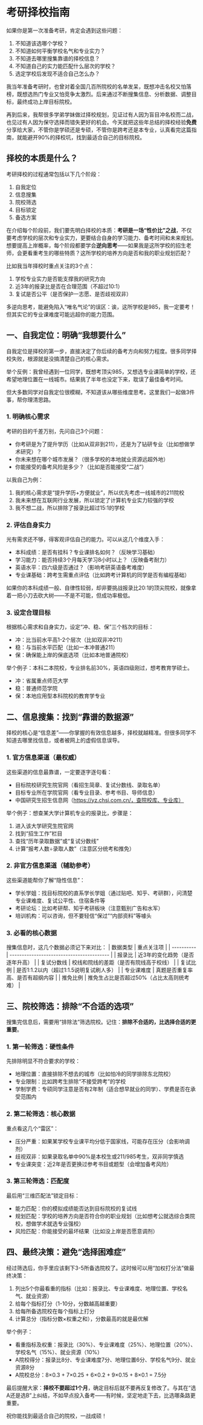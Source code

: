 # 考研择校指南

如果你是第一次准备考研，肯定会遇到这些问题：

1. 不知道该选哪个学校？
2. 不知道如何平衡学校名气和专业实力？
3. 不知道去哪里搜集靠谱的择校信息？
4. 不知道自己的实力能匹配什么层次的学校？
5. 选定学校后发现不适合自己怎么办？

我当年准备考研时，也曾对着全国几百所院校的名单发呆，既想冲击名校又怕落榜，既想选热门专业又怕竞争太激烈。后来通过不断搜集信息、分析数据、调整目标，最终成功上岸目标院校。

再到后来，我帮很多学弟学妹做过择校规划，见证过有人因为盲目冲名校而二战，也见过有人因为保守选择而错失更好的机会。今天就把这些年总结的择校经验**免费**分享给大家，不管你是学硕还是专硕，不管你是跨考还是本专业，认真看完这篇指南，就能避开90%的择校坑，找到最适合自己的目标院校。


## 择校的本质是什么？

考研择校的过程通常包括以下几个阶段：

1. 自我定位
2. 信息搜集
3. 院校筛选
4. 目标锁定
5. 备选方案


在介绍每个阶段前，我们要先明白择校的本质：**考研是一场“性价比”之战**，不仅要考虑学校的层次和专业实力，更要结合自身的学习能力、备考时间和未来规划。想要提高上岸概率，每个阶段都要学会**逆向思考**——如果我是这所学校的招生老师，会更看重考生的哪些特质？这所学校的培养方向是否和我的职业规划匹配？

比如我当年择校时重点关注的3个点：
1. 学校专业实力是否能支撑我的研究方向
2. 近3年的报录比是否在合理范围（不超过10:1）
3. 复试是否公平（是否保护一志愿、是否歧视双非）

多逆向思考，能避免陷入“唯名气论”的误区：诶，这所学校是985，我一定要考！但其实它的专业课难度可能远超你的能力范围。


## 一、自我定位：明确“我想要什么”

自我定位是择校的第一步，直接决定了你后续的备考方向和努力程度。很多同学择校失败，根源就是没搞清楚自己的核心需求。

举个反例：我曾经遇到一位同学，既想考顶尖985，又想选专业课简单的学校，还希望地理位置在一线城市。结果挑了半年也没定下来，耽误了最佳备考时间。

但大多数同学对自我定位很模糊，不知道该从哪些维度思考。这里我们一起做3件事，帮你理清思路。

### 1. 明确核心需求

考研的目的千差万别，先问自己3个问题：
- 你考研是为了提升学历（比如从双非到211），还是为了钻研专业（比如想做学术研究）？
- 你未来想在哪个城市发展？（很多学校的本地就业资源远超外地）
- 你能接受的备考风险是多少？（比如是否能接受“二战”）

以我自己为例：
1. 我的核心需求是“提升学历+方便就业”，所以优先考虑一线城市的211院校
2. 我未来想在互联网行业发展，所以锁定了计算机专业实力较强的学校
3. 我不想二战，所以排除了报录比超过15:1的学校

### 2. 评估自身实力

光有需求还不够，得客观评估自己的能力。可以从这几个维度入手：
- 本科成绩：是否有挂科？专业课排名如何？（反映学习基础）
- 学习能力：能否持续3个月每天学习8小时以上？（反映备考耐力）
- 英语水平：四六级是否通过？（影响考研英语备考难度）
- 专业课基础：跨考生需重点评估（比如跨考计算机的同学是否有编程基础）

如果你的本科成绩一般、自律性较弱，却非要挑战报录比20:1的顶尖院校，就像拿着一把小刀去砍大树——不是不可能，但成功率极低。

### 3. 设定合理目标

根据核心需求和自身实力，设定“冲、稳、保”三个档次的目标：
- 冲：比当前水平高1-2个层次（比如双非冲211）
- 稳：与当前水平匹配（比如一本冲普通211）
- 保：确保能上岸的保底选项（比如本地普通院校）

举个例子：本科二本院校，专业排名前30%，英语四级刚过，想考教育学硕士。
- 冲：省属重点师范大学
- 稳：普通师范学院
- 保：本地应用型本科院校的教育学专业


## 二、信息搜集：找到“靠谱的数据源”

择校的核心是“信息差”——你掌握的有效信息越多，择校就越精准。但很多同学不知道去哪里找信息，或者被网上的虚假信息误导。

### 1. 官方信息渠道（最权威）

这些渠道的信息最靠谱，一定要逐字逐句看：
- 目标院校研究生院官网（看招生简章、复试分数线、录取名单）
- 目标专业所在学院官网（看专业目录、参考书目、导师信息）
- 中国研究生招生信息网（https://yz.chsi.com.cn/，查院校库、专业库）

举个例子：想查某大学计算机专业的报录比，步骤是：
1. 进入该大学研究生院官网
2. 找到“招生工作”栏目
3. 查找“历年录取数据”或“复试分数线”
4. 计算“报考人数÷录取人数”（注意区分统考和推免）

### 2. 非官方信息渠道（辅助参考）

这些渠道能帮你了解“隐性信息”：
- 学长学姐：找目标院校的直系学长学姐（通过贴吧、知乎、考研群），问清楚专业课难度、复试公平性、住宿条件等
- 考研论坛：比如考研帮、知乎考研板块（注意甄别广告和水军）
- 培训机构：可以咨询，但不要轻信“保过”“内部资料”等噱头

### 3. 必看的核心数据

搜集信息时，这几个数据必须记下来对比：
| 数据类型   | 重点关注项                                |
| ---------- | ----------------------------------------- |
| 报录比     | 近3年的变化趋势（是否逐年升高）           |
| 复试分数线 | 校线和院线的差距（是否有院线高于校线）    |
| 复试比例   | 是否1:1.2以内（超过1:1.5说明复试刷人多）  |
| 专业课难度 | 真题是否重复率高、是否有超纲内容          |
| 推免比例   | 推免生占比是否超过50%（占比太高则统考难） |


## 三、院校筛选：排除“不合适的选项”

搜集完信息后，需要用“排除法”筛选院校。记住：**排除不合适的，比选择合适的更重要**。

### 1. 第一轮筛选：硬性条件

先排除明显不符合要求的学校：
- 地理位置：直接排除不想去的城市（比如怕冷的同学排除东北院校）
- 专业限制：比如跨考生排除“不接受跨考”的学校
- 学制学费：专硕同学注意是否有2年制（适合想早就业的同学）、学费是否在承受范围内

### 2. 第二轮筛选：核心数据

重点看这几个“雷区”：
- 压分严重：如果某学校专业课平均分低于国家线，可能存在压分（会影响调剂）
- 歧视双非：如果录取名单中90%是本校生或211/985考生，双非同学慎选
- 专业课突变：近2年是否更换过参考书目或题型（会增加备考风险）

### 3. 第三轮筛选：匹配度

最后用“三维匹配法”锁定目标：
- 能力匹配：你的模拟成绩能否达到目标院校的复试线
- 规划匹配：学校的培养方向是否符合你的职业规划（比如想考公就选综合类院校，想做学术就选专业强校）
- 风险匹配：你能接受的最坏结果（比如没上岸是否愿意调剂）


## 四、最终决策：避免“选择困难症”

经过筛选后，你手里应该剩下3-5所备选院校了。这时候可以用“加权打分法”做最终决策：

1. 列出5个你最看重的指标（比如：报录比、专业课难度、地理位置、学校名气、就业资源）
2. 给每个指标打分（1-10分，分数越高越重要）
3. 给每所备选院校在每个指标上打分
4. 计算总分（指标分数×权重之和），分数最高的就是最优解

举个例子：
- 看重指标及权重：报录比（30%）、专业课难度（25%）、地理位置（20%）、学校名气（15%）、就业资源（10%）
- A院校得分：报录比8分、专业课难度7分、地理位置6分、学校名气9分、就业资源8分
- A院校总分：8×0.3 + 7×0.25 + 6×0.2 + 9×0.15 + 8×0.1 = 7.5分

最后提醒大家：**择校不要超过1个月**，确定目标后就不要再反复修改了。与其在“选A还是选B”上纠结，不如早点投入备考——有时候，坚定地走下去，比选哪条路更重要。

祝你能找到最适合自己的院校，一战成硕！